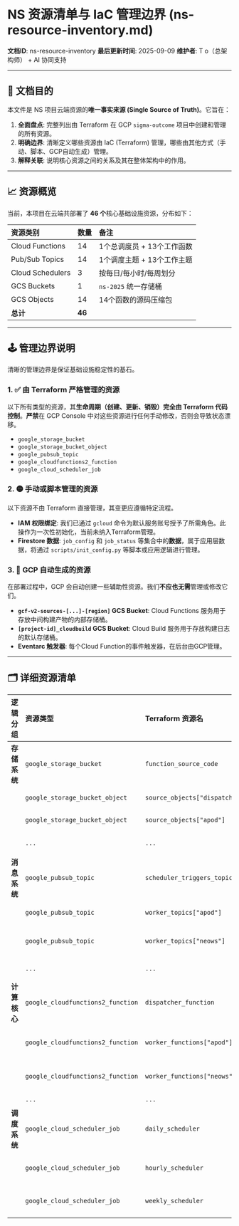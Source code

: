# NS 资源清单与 IaC 管理边界 (ns-resource-inventory.md)

**文档ID**: ns-resource-inventory
**最后更新时间**: 2025-09-09
**维护者**: T o（总架构师） + AI 协同支持

---

## 🎯 文档目的

本文件是 NS 项目云端资源的**唯一事实来源 (Single Source of Truth)**。它旨在：
1.  **全面盘点**: 完整列出由 Terraform 在 GCP `sigma-outcome` 项目中创建和管理的所有资源。
2.  **明确边界**: 清晰定义哪些资源由 IaC (Terraform) 管理，哪些由其他方式（手动、脚本、GCP自动生成）管理。
3.  **解释关联**: 说明核心资源之间的关系及其在整体架构中的作用。

---

## 📈 资源概览

当前，本项目在云端共部署了 **46 个**核心基础设施资源，分布如下：

| 资源类别 | 数量 | 备注 |
| :--- | :-- | :--- |
| Cloud Functions | 14 | 1个总调度员 + 13个工作函数 |
| Pub/Sub Topics | 14 | 1个调度主题 + 13个工作主题 |
| Cloud Schedulers | 3 | 按每日/每小时/每周划分 |
| GCS Buckets | 1 | `ns-2025` 统一存储桶 |
| GCS Objects | 14 | 14个函数的源码压缩包 |
| **总计** | **46** | |

---

## 🕹️ 管理边界说明

清晰的管理边界是保证基础设施稳定性的基石。

### 1. ✅ 由 Terraform 严格管理的资源
以下所有类型的资源，其**生命周期（创建、更新、销毁）完全由 Terraform 代码控制**。**严禁**在 GCP Console 中对这些资源进行任何手动修改，否则会导致状态漂移。

* `google_storage_bucket`
* `google_storage_bucket_object`
* `google_pubsub_topic`
* `google_cloudfunctions2_function`
* `google_cloud_scheduler_job`

### 2. 🟡 手动或脚本管理的资源
以下资源不由 Terraform 直接管理，其变更应遵循特定流程。

* **IAM 权限绑定**: 我们已通过 `gcloud` 命令为默认服务账号授予了所需角色。此操作为一次性初始化，当前未纳入Terraform管理。
* **Firestore 数据**: `job_config` 和 `job_status` 等集合中的**数据**，属于应用层数据，将通过 `scripts/init_config.py` 等脚本或应用逻辑进行管理。

### 3. 🚫 GCP 自动生成的资源
在部署过程中，GCP 会自动创建一些辅助性资源。我们**不应也无需**管理或修改它们。

* **`gcf-v2-sources-[...]-[region]` GCS Bucket**: Cloud Functions 服务用于存放中间构建产物的内部存储桶。
* **`[project-id]_cloudbuild` GCS Bucket**: Cloud Build 服务用于存放构建日志的默认存储桶。
* **Eventarc 触发器**: 每个Cloud Function的事件触发器，在后台由GCP管理。

---

## 🗂️ 详细资源清单

| 逻辑分组 | 资源类型 | Terraform 资源名 | GCP 实际名称 / 作用 |
| :--- | :--- | :--- | :--- |
| **存储系统** | `google_storage_bucket` | `function_source_code` | **`ns-2025`**: 统一存储桶，根目录下有`source/`文件夹。 |
| | `google_storage_bucket_object`| `source_objects["dispatcher"]` | **`source/dispatcher/...zip`**: 总调度函数的源码包。 |
| | `google_storage_bucket_object`| `source_objects["apod"]` | **`source/apod/...zip`**: APOD工作函数的源码包。 |
| | `...` | `...` | (...其余12个工作函数的源码包) |
| **消息系统** | `google_pubsub_topic` | `scheduler_triggers_topic`| **`ns-topic-scheduler-triggers`**: 供3个调度器发布通用信号的**总调度Topic**。 |
| | `google_pubsub_topic` | `worker_topics["apod"]` | **`ns-topic-apod`**: APOD工作函数的**专属Topic**。 |
| | `google_pubsub_topic` | `worker_topics["neows"]` | **`ns-topic-asteroids-neows`**: NeoWs工作函数的**专属Topic**。 |
| | `...` | `...` | (...其余11个工作函数的专属Topic) |
| **计算核心** | `google_cloudfunctions2_function` | `dispatcher_function` | **`ns-func-dispatcher`**: **总调度函数**，接收通用信号并向各专属Topic分发任务。 |
| | `google_cloudfunctions2_function` | `worker_functions["apod"]` | **`ns-func-apod`**: **APOD工作函数**，监听`ns-topic-apod`并执行抓取。 |
| | `google_cloudfunctions2_function` | `worker_functions["neows"]` | **`ns-func-asteroids-neows`**: **NeoWs工作函数**，监听`ns-topic-asteroids-neows`。|
| | `...` | `...` | (...其余11个工作函数) |
| **调度系统** | `google_cloud_scheduler_job` | `daily_scheduler` | **`ns-scheduler-main-daily`**: **每日调度器**，触发总调度函数处理每日任务。 |
| | `google_cloud_scheduler_job` | `hourly_scheduler` | **`ns-scheduler-fast-hourly`**: **每小时调度器**，处理高频任务。 |
| | `google_cloud_scheduler_job` | `weekly_scheduler` | **`ns-scheduler-slow-weekly`**: **每周调度器**，处理低频任务。 |